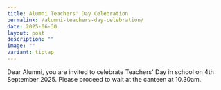 ```yaml
---
title: Alumni Teachers' Day Celebration
permalink: /alumni-teachers-day-celebration/
date: 2025-06-30
layout: post
description: ""
image: ""
variant: tiptap
---
```

<p>Dear Alumni, you are invited to celebrate Teachers' Day in school on 4th
September 2025. Please proceed to wait at the canteen at 10.30am.</p>